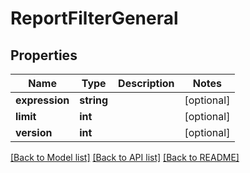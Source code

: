 # ReportFilterGeneral

## Properties
Name | Type | Description | Notes
------------ | ------------- | ------------- | -------------
**expression** | **string** |  | [optional] 
**limit** | **int** |  | [optional] 
**version** | **int** |  | [optional] 

[[Back to Model list]](../../README.md#documentation-for-models) [[Back to API list]](../../README.md#documentation-for-api-endpoints) [[Back to README]](../../README.md)

